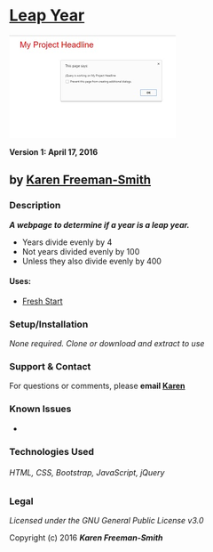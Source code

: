 # [Leap Year](http://karenfreemansmith.github.io/leapyear)
![project screenshot](/img/screenshot.jpg)

__Version 1: April 17, 2016__
## by [Karen Freeman-Smith](http://karenfreemansmith.github.io)

### Description
__*A webpage to determine if a year is a leap year.*__

* Years divide evenly by 4
* Not years divided evenly by 100
* Unless they also divide evenly by 400

#### Uses:
* [Fresh Start](http://karenfreemansmith.github.io/freshstart)

### Setup/Installation
*None required. Clone or download and extract to use*

### Support & Contact
For questions or comments, please __email [Karen](karenfreemansmith@gmail.com)__

### Known Issues
*

### Technologies Used
###### HTML, CSS, Bootstrap, JavaScript, jQuery

### Legal
*Licensed under the GNU General Public License v3.0*

Copyright (c) 2016 **_Karen Freeman-Smith_**
